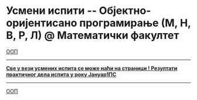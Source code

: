 # Усмени испити -- Објектно-оријентисано програмирање (М, Н, В, Р, Л) @ Математички факултет

[ООП](../README.md)

---

**[Све у вези усмених испита се може наћи на страници ! Резултати практичног дела испита у року Јануар1ПС](/pismeni-ispiti/info/README.md)**

---

[ООП](../README.md)
